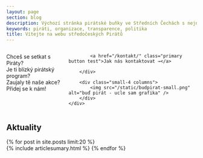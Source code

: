 ```yaml
---
layout: page
section: blog
description: Výchozí stránka pirátské buňky ve Středních Čechách s nejnovějšími články a základním rozcestníkem.
keywords: piráti, organizace, transparence, politika
title: Vítejte na webu středočeských Pirátů
---
```

<section class="hero alert-box secondary">
	<div class="row">
		<div class="small-8 columns">
			<p>
Chceš se setkat s Piráty?<br/>
Je ti blízký pirátský program?<br/>
Zaujaly tě naše akce? Přidej se k nám!
			</p>

			<a href="/kontakt/" class="primary button test">Jak nás kontaktovat →</a>

		</div>

		<div class="small-4 columns">
			<img src="/static/budpirat-small.png" alt="buď pirát - ucle sam grafika" />
		</div>
	</div>
</section>


## Aktuality <i class="fa fa-newspaper-o"></i>

{% for post in site.posts limit:20 %}  
{% include articlesumary.html %}
{% endfor %}